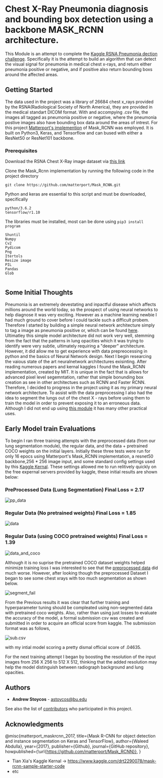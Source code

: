 # Chest X-Ray Pneumonia diagnosis and bounding box detection using a backbone MASK_RCNN architecture. 

This Module is an attempt to complete the [Kaggle RSNA Pneumonia dection challenge](https://www.kaggle.com/c/rsna-pneumonia-detection-challenge). Specifically it is the attempt to build an algorithm that can detect the visual signal for pneumonia in medical chest x-rays, and return either pneumonia positive or negative, and if positive also return bounding boxs around the affected areas. 

## Getting Started

The data used in the project was a library of 26684 chest x_rays provided by the RSNA(Radiological Society of North America), they are provided in the medical standart DICOM format. With and accompying .csv file, the images all tagged as pneumonia positive or negative, where the pneumonia postive images also have bounding box data around the areas of intrest. 
For this project [Matterport's implemention](https://github.com/matterport/Mask_RCNN) of Mask_RCNN was employed. It is built on Python3, Keras, and Tensorflow and can bused with either a ResNet50 or ResNet101 backbone. 


### Prerequisites

Download the RSNA Chest X-Ray image dataset via [this link](https://www.kaggle.com/c/rsna-pneumonia-detection-challenge/data)

Clone the Mask_Rcnn implementation by running the following code in the project directory 

```
git clone https://github.com/matterport/Mask_RCNN.git
```
Python and keras are essential to this script and must be downloaded, specifically 
```
python/3.6.2 
tensorflow/r1.10 
```

The libraries must be installed, most can be done using ``` pip3 install program ```

```
Shuntil 
Numpy 
Cv2 
Pydicom 
Png 
Itertols 
Resize image 
PIL 
Pandas 
Glob 


```

## Some Initial Thoughts

Pneumonia is an extremely devestating and inpactful disease which affects millions around the world today, so the prospect of using neural networks to help diagnose it was very exciting. However as a machine learning newbie I had much ground to cover before I could tackle such a difficult probem. Therefore I started by building a simple neural network architecture simply to tag a image as pneumonia positive or, which can be found [here](https://github.com/astoycos/Mini_Project2). Ultimatley this simple model architecture did not work very well, stemming from the fact that the patterns in lung opacities which it was trying to identify were very subtle, ultimately requiring a "deeper" architecture. However, it did allow me to get experience with data prepreocessing in python and the basics of Neural Network design. Next I begin researcing the vaious state of the art neuralnetwork architectures exisinting. After reading numerous papers and kernal kaggles I found the Mask_RCNN implementation, created by MIT.  It is unique in the fact that is allows for advanced pixel level segemntation, rather that simple bonunding box creation as see in other architectues such as RCNN and Faster RCNN. Therefore, I decided to progress in the project using it as my primary neural network architecture. To assist with the data preprocessing I also had the idea to segment the lungs out of the chest X - rays before using them to train the model in order to prevent exposing it to an erroneous data. Although I did not end up using [this module](https://github.com/astoycos/ec601-project/tree/master/Lung_Segmentation) it has many other practical uses. 

## Early Model train Evaluations 

To begin I ran three training attempts with the preprocessed data (from our lung segmentation module), the regular data, and the data + pretrained COCO weights on the initial layers.  Initially these three tests were run for only 16 epocs using Matterport's Mask_RCNN implementation, a resnet50 backbone,256 * 256 image input, and some standard config settings used by this [Kaggle Kernal](https://www.kaggle.com/hmendonca/mask-rcnn-and-coco-transfer-learning-lb-0-155). These settings allowed me to run relitively quickly on the free expernal servers provided by kaggle, these initial results are shown below: 

### PreProcessed Data (Lung Segmentation) Final Loss = 2.17
![pp_data](https://raw.githubusercontent.com/minzhou1003/ec601-project/master/MASKrcnn_model/Data/epocs%3D16_LR%3D.00005_.0005_L%3D2.17_PPDATA.jpeg)

### Regular Data (No pretrained weights) Final Loss = 1.85
![data](https://raw.githubusercontent.com/minzhou1003/ec601-project/master/MASKrcnn_model/Data/epocs%3D16_LR%3D.00005_.0005_L%3D1.8461_DATA.jpeg)

### Regular Data (using COCO pretrained weights) Final Loss = 1.39 
![data_and_coco](https://raw.githubusercontent.com/minzhou1003/ec601-project/master/MASKrcnn_model/Data/epocs%3D16_LR%3D.00005_.0005_L%3D1.39_DATA_cocoweights.jpeg)

Although it is no suprise the pretrained COCO dataset weights helped minimize training loss I was interested to see that the [preprocessed data](https://github.com/astoycos/ec601-project/tree/master/Lung_Segmentation) did much worse. However, after looking though the preprocessed Dataset I began to see some chest xrays with too much segmentation as shown below. 

![segment_fail](https://raw.githubusercontent.com/minzhou1003/ec601-project/master/MASKrcnn_model/Data/0d0a219a-f091-430b-a0c4-6a90faa1636c_predict.png)

From the Previous results it was clear that further training and hyperparameter tuning should be compleated using non-segmented data with pretrained coco weights. Also, rather than using just losses to evaluate the accuracy of the model, a formal submission csv was created and submitted in order to acquire an official score from kaggle. The submission format was as follows, 

![sub.csv](https://raw.githubusercontent.com/minzhou1003/ec601-project/master/MASKrcnn_model/Data/Screen%20Shot%202018-10-14%20at%2011.16.50%20PM.png)

with my intial model scoring a pretty dismal official score of .04635. 

For the next training attempt I began by boosting the resolution of the input images from 256 X 256 to 512 X 512, thinking that the added resolution may help the model distinguish between radiograph background and lung opacities.  

## Authors

* **Andrew Stoycos** - astoycos@bu.edu

See also the list of [contributors](https://github.com/your/project/contributors) who participated in this project.

## Acknowledgments

@misc{matterport_maskrcnn_2017,
  title={Mask R-CNN for object detection and instance segmentation on Keras and TensorFlow},
  author={Waleed Abdulla},
  year={2017},
  publisher={Github},
  journal={GitHub repository},
  howpublished={\url{https://github.com/matterport/Mask_RCNN}},
}
* Tian Xia's Kaggle Kernal -> https://www.kaggle.com/drt2290078/mask-rcnn-sample-starter-code
* etc
